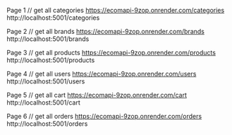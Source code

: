 Page 1
// get all categories
https://ecomapi-9zop.onrender.com/categories
http://localhost:5001/categories

Page 2
// get all brands
https://ecomapi-9zop.onrender.com/brands
http://localhost:5001/brands

Page 3
// get all products
https://ecomapi-9zop.onrender.com/products
http://localhost:5001/products

Page 4
// get all users
https://ecomapi-9zop.onrender.com/users
http://localhost:5001/users

Page 5
// get all cart
https://ecomapi-9zop.onrender.com/cart
http://localhost:5001/cart

Page 6
// get all orders
https://ecomapi-9zop.onrender.com/orders
http://localhost:5001/orders
